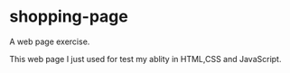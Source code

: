 shopping-page
=============

A web page exercise.

This web page I just used for test my ablity in HTML,CSS and JavaScript.
